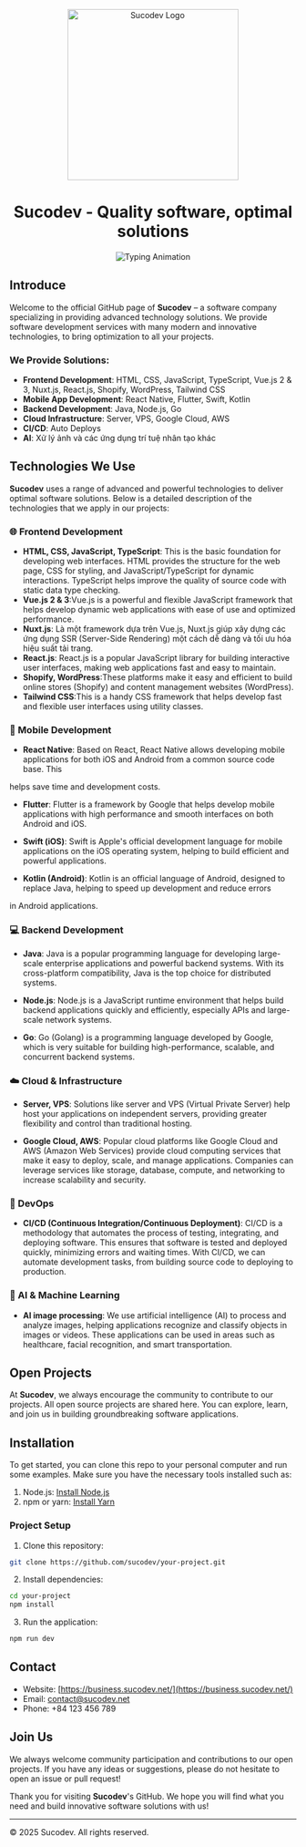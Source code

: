 <p align="center"> <img src="https://business.sucodev.net/_nuxt/img/FooterLogo.a9c1783.png" alt="Sucodev Logo" width="300" object-fit="cover" /> </p><h1 align="center">Sucodev - Quality software, optimal solutions</h1><p align="center"> <img src="https://readme-typing-svg.demolab.com?font=Frutiger&size=25&duration=3000&pause=1000&color=006837&center=true&vCenter=true&width=600&lines=We are SuCoDev!;Support - Collaboration - Develop" alt="Typing Animation" /> </p>

## Introduce

Welcome to the official GitHub page of **Sucodev** – a software company specializing in providing advanced technology solutions. We provide software development services with many modern and innovative technologies, to bring optimization to all your projects.

### We Provide Solutions:

-   **Frontend Development**: HTML, CSS, JavaScript, TypeScript, Vue.js 2 & 3, Nuxt.js, React.js, Shopify, WordPress, Tailwind CSS
-   **Mobile App Development**: React Native, Flutter, Swift, Kotlin
-   **Backend Development**: Java, Node.js, Go
-   **Cloud Infrastructure**: Server, VPS, Google Cloud, AWS
-   **CI/CD**: Auto Deploys
-   **AI**: Xử lý ảnh và các ứng dụng trí tuệ nhân tạo khác

## Technologies We Use

**Sucodev** uses a range of advanced and powerful technologies to deliver optimal software solutions. Below is a detailed description of the technologies
that we apply in our projects:

### 🌐 Frontend Development

-   **HTML, CSS, JavaScript, TypeScript**: This is the basic foundation for developing web interfaces. HTML provides the structure for the web page, CSS for styling, and JavaScript/TypeScript for dynamic interactions. TypeScript helps improve the quality of source code with static data type checking.
-   **Vue.js 2 & 3**:Vue.js is a powerful and flexible JavaScript framework that helps develop dynamic web applications with ease of use and optimized performance.
-   **Nuxt.js**: Là một framework dựa trên Vue.js, Nuxt.js giúp xây dựng các ứng dụng SSR (Server-Side Rendering) một cách dễ dàng và tối ưu hóa hiệu
    suất tải trang.
-   **React.js**: React.js is a popular JavaScript library for building interactive user interfaces, making web applications fast and easy to maintain.
-   **Shopify, WordPress**:These platforms make it easy and efficient to build online stores (Shopify) and content management websites (WordPress).
-   **Tailwind CSS**:This is a handy CSS framework that helps develop fast and flexible user interfaces using utility classes.
### 📱 Mobile Development

-  **React Native**: Based on React, React Native allows developing mobile applications for both iOS and Android from a common source code base. This

helps save time and development costs.

- **Flutter**: Flutter is a framework by Google that helps develop mobile applications with high performance and smooth interfaces on both Android and iOS.

- **Swift (iOS)**: Swift is Apple's official development language for mobile applications on the iOS operating system, helping to build efficient and powerful applications.

- **Kotlin (Android)**: Kotlin is an official language of Android, designed to replace Java, helping to speed up development and reduce errors

in Android applications.

### 💻 Backend Development

-   **Java**: Java is a popular programming language for developing large-scale enterprise applications and powerful backend systems. With its cross-platform compatibility, Java is the top choice for distributed systems.

- **Node.js**: Node.js is a JavaScript runtime environment that helps build backend applications quickly and efficiently, especially APIs and large-scale network systems.

- **Go**: Go (Golang) is a programming language developed by Google, which is very suitable for building high-performance, scalable, and concurrent backend systems.

### ☁️ Cloud & Infrastructure

-   **Server, VPS**: Solutions like server and VPS (Virtual Private Server) help host your applications on independent servers, providing greater flexibility and control than traditional hosting.

- **Google Cloud, AWS**: Popular cloud platforms like Google Cloud and AWS (Amazon Web Services) provide cloud computing services that make it easy to deploy, scale, and manage applications. Companies can leverage services like storage, database, compute, and networking to increase
scalability and security.

### 🚀 DevOps

-   **CI/CD (Continuous Integration/Continuous Deployment)**: CI/CD is a methodology that automates the process of testing, integrating, and deploying software. This ensures that software is tested and deployed quickly, minimizing errors and waiting times. With CI/CD, we can automate development tasks, from building source code to deploying to production.

### 🤖 AI & Machine Learning

- **AI image processing**: We use artificial intelligence (AI) to process and analyze images, helping applications recognize and classify objects in images or videos. These applications can be used in areas such as healthcare, facial recognition, and smart transportation.
## Open Projects

At **Sucodev**, we always encourage the community to contribute to our projects. All open source projects are shared here. You can
explore, learn, and join us in building groundbreaking software applications.

## Installation

To get started, you can clone this repo to your personal computer and run some examples. Make sure you have the necessary tools
installed such as:

1. Node.js: [Install Node.js](https://nodejs.org/)
2. npm or yarn: [Install Yarn](https://classic.yarnpkg.com/en/docs/install/)
   
### Project Setup

1. Clone this repository:

```bash
git clone https://github.com/sucodev/your-project.git
```

2. Install dependencies:

```bash
cd your-project
npm install
```

3. Run the application:
```bash
npm run dev
```

## Contact

- Website: [https://business.sucodev.net/](https://business.sucodev.net/)
- Email: contact@sucodev.net
- Phone: +84 123 456 789

## Join Us

We always welcome community participation and contributions to our open projects. If you have any ideas or suggestions, please do not hesitate to open an
issue or pull request!

Thank you for visiting **Sucodev**'s GitHub. We hope you will find what you need and build innovative software solutions with us!

---

© 2025 Sucodev. All rights reserved.
